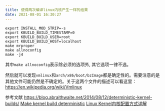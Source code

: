 ```yaml
---
title: 使得两次编译linux内核产生一样的结果
date: 2021-08-01 16:30:27
---
```


```shell
export INSTALL_MOD_STRIP=-s
export KBUILD_BUILD_TIMESTAMP=0
export KBUILD_BUILD_USER=root
export KBUILD_BUILD_HOST=localhost
make mrproper
make allnoconfig
make -j4
```

其中`make allnoconfig`表示除必须的选项外, 其它选项一律不选。

然后就可以发现`vmlinux`和`arch/x86/boot/bzImage`都是确定性的。需要注意的是其他文件可能仍然是不确定的。关于这两个文件的描述可以看这里：<https://en.wikipedia.org/wiki/Vmlinux>

参考文献
<https://blog.abraithwaite.net/2014/08/12/deterministic-kernel-builds/>
[Make kernel build deterministic](https://lwn.net/Articles/437864/)
[Linux Kernel内核配置方式详解](http://blog.chinaunix.net/uid-30007744-id-4597756.html)
